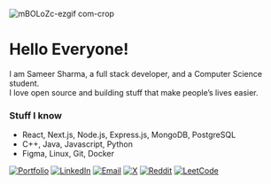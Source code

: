 ![mBOLoZc-ezgif com-crop](https://github.com/user-attachments/assets/de0215e8-ff50-4600-9b02-ab82eecd895c)
# Hello Everyone! 
I am Sameer Sharma, a full stack developer, and a Computer Science student. <br>
I love open source and building stuff that make people’s lives easier. <br>
### Stuff I know
- React, Next.js, Node.js, Express.js, MongoDB, PostgreSQL
- C++, Java, Javascript, Python
- Figma, Linux, Git, Docker

[![Portfolio](https://img.shields.io/badge/Portfolio-3B8C89?style=for-the-badge&logo=google-chrome&logoColor=white)](https://sameersharma.me)
[![LinkedIn](https://img.shields.io/badge/LinkedIn-0077B5?style=for-the-badge&logo=linkedin&logoColor=white)](https://www.linkedin.com/in/sameersharma777/)
[![Email](https://img.shields.io/badge/Mail-D14836?style=for-the-badge&logo=gmail&logoColor=white)](mailto:sameer@sameersharma.me)
[![X](https://img.shields.io/badge/X-3A3A3A?style=for-the-badge&logo=x&logoColor=white)](https://x.com/Sameersharma_77)
[![Reddit](https://img.shields.io/badge/Reddit-FF6F3C?style=for-the-badge&logo=reddit&logoColor=white)](https://www.reddit.com/user/Crimson-Beam/)
[![LeetCode](https://img.shields.io/badge/LeetCode-D27F3C?style=for-the-badge&logo=leetcode&logoColor=white)](https://leetcode.com/CrimsonBeam/)
